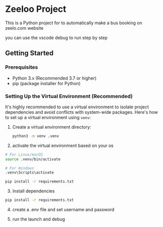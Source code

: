 

# Zeeloo Project

This is a Python project for to automatically make a bus booking on zeelo.com website


you can use the vscode debug to run step by step

## Getting Started

### Prerequisites

- Python 3.x (Recommended 3.7 or higher)
- pip (package installer for Python)

### Setting Up the Virtual Environment (Recommended)

It's highly recommended to use a virtual environment to isolate project dependencies and avoid conflicts with system-wide packages. Here's how to set up a virtual environment using `venv`:

1. Create a virtual environment directory:

   ```bash
   python3 -m venv .venv
   ```

2. activate the virtual environment based on your os
```bash
# For Linux/macOS
source .venv/bin/activate

# For Windows
.venv\Scripts\activate
```

```bash
pip install -r requirements.txt

```


3. Install dependencies

```bash
pip install -r requirements.txt
```


4. create a .env file and set username and password

5. run the launch and debug
